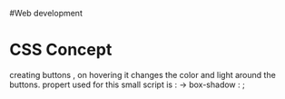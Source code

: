 #Web development 
# CSS Concept
creating buttons , on hovering it changes the color and light around the buttons.
propert used for this small script is : 
-> box-shadow :  ;

